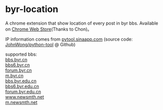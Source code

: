 byr-location
============

A chrome extension that show location of every post in byr bbs. Available on [Chrome Web Store](https://chrome.google.com/webstore/detail/byr-ip-to-location/hiopcloooiiogkpfjaoogkiodoocogdh)(Thanks to Chon)。

IP information comes from <a href="http://pytool.sinaapp.com">pytool.sinaapp.com</a> (source code: [JohnWong/python-tool](https://github.com/JohnWong/python-tool) @ Github</a>)

supported bbs:
<br><a href="http://bbs.byr.cn">bbs.byr.cn</a>
<br><a href="http://bbs6.byr.cn">bbs6.byr.cn</a>
<br><a href="http://forum.byr.cn">forum.byr.cn</a>
<br><a href="http://m.byr.cn">m.byr.cn</a>
<br><a href="http://bbs.byr.edu.cn">bbs.byr.edu.cn</a>
<br><a href="http://bbs6.byr.edu.cn">bbs6.byr.edu.cn</a>
<br><a href="http://forum.byr.edu.cn">forum.byr.edu.cn</a>
<br><a href="http://www.newsmth.net">www.newsmth.net</a>
<br><a href="http://m.newsmth.net">m.newsmth.net</a>
